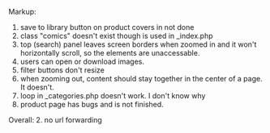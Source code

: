 Markup:
1. save to library button on product covers in not done
2. class "comics" doesn't exist though is used in _index.php
3. top (search) panel leaves screen borders when zoomed in and it won't horizontally scroll, so the elements are unaccessable.
4. users can open or download images.
5. filter buttons don't resize
6. when zooming out, content should stay together in the center of a page. It doesn't.
7. loop in _categories.php doesn't work. I don't know why
8. product page has bugs and is not finished.

Overall:
2. no url forwarding